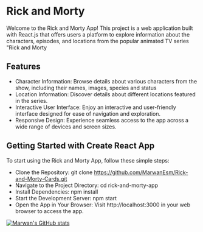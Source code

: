 # Rick and Morty #

Welcome to the Rick and Morty App! This project is a web application built with React.js that offers users a platform to explore information about the characters, episodes, and locations from the popular animated TV series "Rick and Morty

## Features ##
* Character Information: Browse details about various characters from the show, including their names, images, species and status
* Location Information: Discover details about different locations featured in the series.
* Interactive User Interface: Enjoy an interactive and user-friendly interface designed for ease of navigation and exploration.
* Responsive Design: Experience seamless access to the app across a wide range of devices and screen sizes.
  
## Getting Started with Create React App ##

To start using the Rick and Morty App, follow these simple steps:

* Clone the Repository: git clone https://github.com/MarwanEsm/Rick-and-Morty-Cards.git
* Navigate to the Project Directory: cd rick-and-morty-app
* Install Dependencies: npm install
* Start the Development Server: npm start
* Open the App in Your Browser: Visit http://localhost:3000 in your web browser to access the app.


[![Marwan's GitHub stats](https://github-readme-stats.vercel.app/api?username=MarwanEsm)](https://github.com/MarwanEsm/github-readme-stats)

